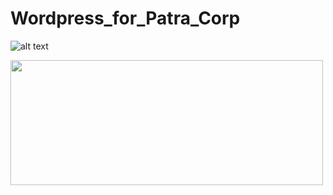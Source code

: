 # Wordpress_for_Patra_Corp

![alt text](https://user-images.githubusercontent.com/57076637/96326823-14361600-1002-11eb-9281-fccafa0c5b92.png)

<img src="https://user-images.githubusercontent.com/57076637/96326780-9e31af00-1001-11eb-9abb-8aebfa85b187.png" width="500" height="200">
